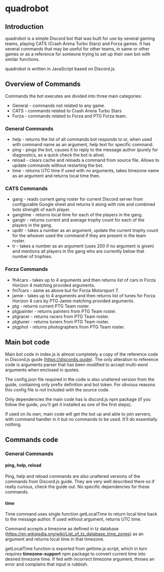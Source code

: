 # quadrobot

## Introduction

quadrobot is a simple Discord bot that was built for use by several gaming teams, playing CATS (Crash Arena Turbo Stars) and Forza games. It has several commands that may be useful for other teams, in same or other games or as a reference for someone trying to set up their own bot with similar functions.

quadrobot is written in JavaScript based on Discord.js.

## Overview of Commands

Commands the bot executes are divided into three main categories:
- General - commands not related to any game.
- CATS - commands related to Crash Arena Turbo Stars
- Forza - commands related to Forza and PTG Forza team.

### General Commands

- help - returns the list of all commands bot responds to or, when used with command name as an argument, help text for specific command.
- ping - pings the bot, causes it to reply to the message author (purely for diagnostics, as a quick check the bot is alive).
- reload - clears cache and reloads a command from source file. Allows to update commands without restarting the bot.
- time - returns UTC time if used with no arguments, takes timezone name as an argument and returns local time then.

### CATS Commands

- gang - reads current gang roster for current Discord server from configurable Google sheet and returns it along with role and combined bots strength of each player.
- gangtime - returns local time for each of the players in the gang.
- gangtr - returns current and average trophy count for each of the players in the gang.
- updtr - takes a number as an argument, update the current trophy count for the whoever used the command if they are present in the team roster.
- tr - takes a number as an argument (uses 200 if no argument is given) and mentions all players in the gang who are currently below that number of trophies.

### Forza Commands

- fh4cars - takes up to 4 arguments and then returns list of cars in Forza Horizon 4 matching provided arguments.
- fm7cars - same as above but for Forza Motorsport 7.
- jamie - takes up to 4 arguments and then returns list of tunes for Forza Horizon 4 cars by PTG Jamie matching provided arguments.
- ptg - returns current PTG Team roster.
- ptgpainter - returns painters from PTG Team roster.
- ptgracer - returns racers from PTG Team roster.
- ptgtuner - returns tuners from PTG Team roster.
- ptgphot - returns photographers from PTG Team roster.

## Main bot code

Main bot code in index.js is almost completely a copy of the reference code in Discord.js guide (https://discordjs.guide). The only alteration to reference code is arguments parser that has been modified to accept multi-word arguments when enclosed in quotes.

The config.json file required in the code is also unaltered version from the guide, containing only prefix definition and bot token. For obvious reasons this config file is not included with the source code.

Only dependencies the main code has is discord.js npm package (if you follow the guide, you'll get it installed as one of the first steps).

If used on its own, main code will get the bot up and able to join servers, with command handler in it but no commands to be used. It'll do essentially nothing.

## Commands code

### General Commands

#### ping, help, reload

Ping, help and reload commands are also unaltered versions of the commands from Discord.js guide. They are very well described there so if really curious, check the guide out. No specific dependencies for these commands.

#### time

Time command uses single function getLocalTime to return local time back to the message author. If used without argument, returns UTC time.

Command accepts a timezone as defined in tz database (https://en.wikipedia.org/wiki/List_of_tz_database_time_zones) as an argument and returns local time in that timezone.

getLocalTime function is exported from gettime.js script, which in turn requires **timezone-support** npm package to convert current time into desired timezone time. If fed with incorrect timezone argument, throws an error and complains that input is rubbish.

